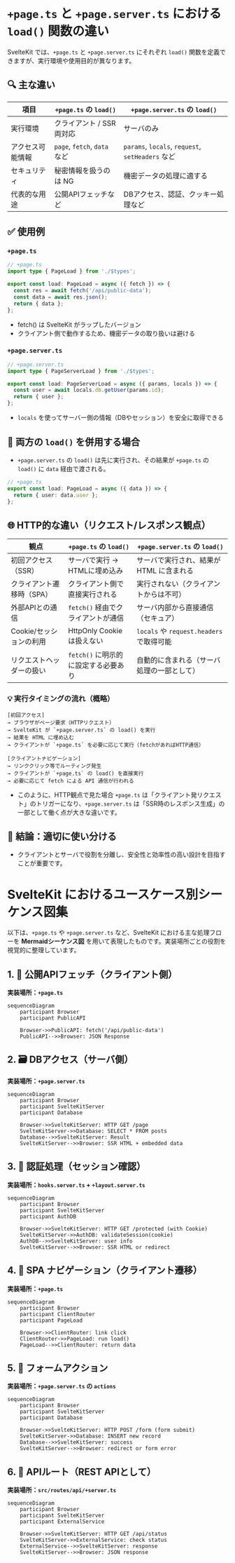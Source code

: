 # `+page.ts` と `+page.server.ts` における `load()` 関数の違い

SvelteKit では、`+page.ts` と `+page.server.ts` にそれぞれ `load()` 関数を定義できますが、実行環境や使用目的が異なります。

## 🔍 主な違い

| 項目 | `+page.ts` の `load()` | `+page.server.ts` の `load()` |
|------|------------------------|------------------------------|
| 実行環境 | クライアント / SSR 両対応 | サーバのみ |
| アクセス可能情報 | `page`, `fetch`, `data` など | `params`, `locals`, `request`, `setHeaders` など |
| セキュリティ | 秘密情報を扱うのは NG | 機密データの処理に適する |
| 代表的な用途 | 公開APIフェッチなど | DBアクセス、認証、クッキー処理など |

## ✅ 使用例

### `+page.ts`

```ts
// +page.ts
import type { PageLoad } from './$types';

export const load: PageLoad = async ({ fetch }) => {
  const res = await fetch('/api/public-data');
  const data = await res.json();
  return { data };
};
```

- fetch() は SvelteKit がラップしたバージョン
- クライアント側で動作するため、機密データの取り扱いは避ける

### `+page.server.ts`

```ts
// +page.server.ts
import type { PageServerLoad } from './$types';

export const load: PageServerLoad = async ({ params, locals }) => {
  const user = await locals.db.getUser(params.id);
  return { user };
};
```

- `locals` を使ってサーバー側の情報（DBやセッション）を安全に取得できる

## 🔁 両方の `load()` を併用する場合

- `+page.server.ts` の `load()` は先に実行され、その結果が `+page.ts` の `load()` に `data` 経由で渡される。

```ts
// +page.ts
export const load: PageLoad = async ({ data }) => {
  return { user: data.user };
};
```

## 🌐 HTTP的な違い（リクエスト/レスポンス観点）

| 観点 | `+page.ts` の `load()` | `+page.server.ts` の `load()` |
|------|------------------------|------------------------------|
| 初回アクセス（SSR） | サーバで実行 → HTMLに埋め込み | サーバで実行され、結果が HTML に含まれる |
| クライアント遷移時（SPA） | クライアント側で直接実行される | 実行されない（クライアントからは不可） |
| 外部APIとの通信 | `fetch()` 経由でクライアントが通信 | サーバ内部から直接通信（セキュア） |
| Cookie/セッションの利用 | HttpOnly Cookie は扱えない | `locals` や `request.headers` で取得可能 |
| リクエストヘッダーの扱い | `fetch()` に明示的に設定する必要あり | 自動的に含まれる（サーバ処理の一部として） |

### 💡 実行タイミングの流れ（概略）

```text
[初回アクセス]
→ ブラウザがページ要求（HTTPリクエスト）
→ SvelteKit が `+page.server.ts` の load() を実行
→ 結果を HTML に埋め込む
→ クライアントが `+page.ts` を必要に応じて実行（fetchがあればHTTP通信）

[クライアントナビゲーション]
→ リンククリック等でルーティング発生
→ クライアントが `+page.ts` の load() を直接実行
→ 必要に応じて fetch による API 通信が行われる
```

- このように、HTTP観点で見た場合 `+page.ts` は「クライアント発リクエスト」のトリガーになり、`+page.server.ts` は「SSR時のレスポンス生成」の一部として働く点が大きな違いです。
## 🔐 結論：適切に使い分ける

- クライアントとサーバで役割を分離し、安全性と効率性の高い設計を目指すことが重要です。

# SvelteKit におけるユースケース別シーケンス図集

以下は、`+page.ts` や `+page.server.ts` など、SvelteKit における主な処理フローを **Mermaidシーケンス図** を用いて表現したものです。実装場所ごとの役割を視覚的に整理しています。


## 1. 📡 公開APIフェッチ（クライアント側）

**実装場所：`+page.ts`**

```mermaid
sequenceDiagram
    participant Browser
    participant PublicAPI

    Browser->>PublicAPI: fetch('/api/public-data')
    PublicAPI-->>Browser: JSON Response
```


## 2. 🗃 DBアクセス（サーバ側）

**実装場所：`+page.server.ts`**

```mermaid
sequenceDiagram
    participant Browser
    participant SvelteKitServer
    participant Database

    Browser->>SvelteKitServer: HTTP GET /page
    SvelteKitServer->>Database: SELECT * FROM posts
    Database-->>SvelteKitServer: Result
    SvelteKitServer-->>Browser: SSR HTML + embedded data
```


## 3. 🔐 認証処理（セッション確認）

**実装場所：`hooks.server.ts` + `+layout.server.ts`**

```mermaid
sequenceDiagram
    participant Browser
    participant SvelteKitServer
    participant AuthDB

    Browser->>SvelteKitServer: HTTP GET /protected (with Cookie)
    SvelteKitServer->>AuthDB: validateSession(cookie)
    AuthDB-->>SvelteKitServer: user info
    SvelteKitServer-->>Browser: SSR HTML or redirect
```


## 4. 🔁 SPA ナビゲーション（クライアント遷移）

**実装場所：`+page.ts`**

```mermaid
sequenceDiagram
    participant Browser
    participant ClientRouter
    participant PageLoad

    Browser->>ClientRouter: link click
    ClientRouter->>PageLoad: run load()
    PageLoad-->>ClientRouter: return data
```


## 5. 📝 フォームアクション

**実装場所：`+page.server.ts` の `actions`**

```mermaid
sequenceDiagram
    participant Browser
    participant SvelteKitServer
    participant Database

    Browser->>SvelteKitServer: HTTP POST /form (form submit)
    SvelteKitServer->>Database: INSERT new record
    Database-->>SvelteKitServer: success
    SvelteKitServer-->>Browser: redirect or form error
```


## 6. 🔧 APIルート（REST APIとして）

**実装場所：`src/routes/api/+server.ts`**

```mermaid
sequenceDiagram
    participant Browser
    participant SvelteKitServer
    participant ExternalService

    Browser->>SvelteKitServer: HTTP GET /api/status
    SvelteKitServer->>ExternalService: check status
    ExternalService-->>SvelteKitServer: response
    SvelteKitServer-->>Browser: JSON response
```